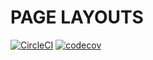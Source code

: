 # PAGE LAYOUTS

[![CircleCI](https://circleci.com/gh/liuwill/page-layouts.svg?style=svg)](https://circleci.com/gh/liuwill/page-layouts)
[![codecov](https://codecov.io/gh/liuwill/page-layouts/branch/master/graph/badge.svg)](https://codecov.io/gh/liuwill/page-layouts)
